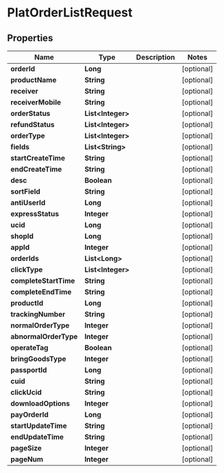 

# PlatOrderListRequest


## Properties

Name | Type | Description | Notes
------------ | ------------- | ------------- | -------------
**orderId** | **Long** |  |  [optional]
**productName** | **String** |  |  [optional]
**receiver** | **String** |  |  [optional]
**receiverMobile** | **String** |  |  [optional]
**orderStatus** | **List&lt;Integer&gt;** |  |  [optional]
**refundStatus** | **List&lt;Integer&gt;** |  |  [optional]
**orderType** | **List&lt;Integer&gt;** |  |  [optional]
**fields** | **List&lt;String&gt;** |  |  [optional]
**startCreateTime** | **String** |  |  [optional]
**endCreateTime** | **String** |  |  [optional]
**desc** | **Boolean** |  |  [optional]
**sortField** | **String** |  |  [optional]
**antiUserId** | **Long** |  |  [optional]
**expressStatus** | **Integer** |  |  [optional]
**ucid** | **Long** |  |  [optional]
**shopId** | **Long** |  |  [optional]
**appId** | **Integer** |  |  [optional]
**orderIds** | **List&lt;Long&gt;** |  |  [optional]
**clickType** | **List&lt;Integer&gt;** |  |  [optional]
**completeStartTime** | **String** |  |  [optional]
**completeEndTime** | **String** |  |  [optional]
**productId** | **Long** |  |  [optional]
**trackingNumber** | **String** |  |  [optional]
**normalOrderType** | **Integer** |  |  [optional]
**abnormalOrderType** | **Integer** |  |  [optional]
**operateTag** | **Boolean** |  |  [optional]
**bringGoodsType** | **Integer** |  |  [optional]
**passportId** | **Long** |  |  [optional]
**cuid** | **String** |  |  [optional]
**clickUcid** | **String** |  |  [optional]
**downloadOptions** | **Integer** |  |  [optional]
**payOrderId** | **Long** |  |  [optional]
**startUpdateTime** | **String** |  |  [optional]
**endUpdateTime** | **String** |  |  [optional]
**pageSize** | **Integer** |  |  [optional]
**pageNum** | **Integer** |  |  [optional]



